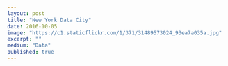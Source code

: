 ```yaml
---
layout: post
title: "New York Data City"
date: 2016-10-05
image: "https://c1.staticflickr.com/1/371/31489573024_93ea7a035a.jpg"
excerpt: ""
medium: "Data"
published: true
---
```

